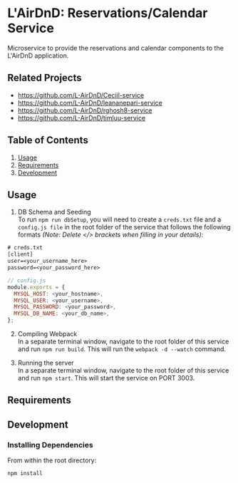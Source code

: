 # L'AirDnD: Reservations/Calendar Service

Microservice to provide the reservations and calendar components to the L'AirDnD application.

## Related Projects

  - https://github.com/L-AirDnD/Ceciil-service
  - https://github.com/L-AirDnD/leananepari-service
  - https://github.com/L-AirDnD/rghosh8-service
  - https://github.com/L-AirDnD/timluu-service

## Table of Contents

1. [Usage](#Usage)
1. [Requirements](#requirements)
1. [Development](#development)

## Usage

1. DB Schema and Seeding<br />
To run `npm run dbSetup`, you will need to create a `creds.txt` file and a `config.js file` in the root folder of the service that follows the following formats *(Note: Delete </> brackets when filling in your details)*:
```txt
# creds.txt
[client]
user=<your_username_here>
password=<your_password_here>
```
```js
// config.js
module.exports = {
  MYSQL_HOST: <your_hostname>,
  MYSQL_USER: <your_username>,
  MYSQL_PASSWORD: <your_password>,
  MYSQL_DB_NAME: <your_db_name>,
};
```
2. Compiling Webpack<br />
In a separate terminal window, navigate to the root folder of this service and run `npm run build`. This will run the `webpack -d --watch` command.

3. Running the server<br />
In a separate terminal window, navigate to the root folder of this service and run `npm start`. This will start the service on PORT 3003.


## Requirements

## Development

### Installing Dependencies

From within the root directory:

```sh
npm install
```
